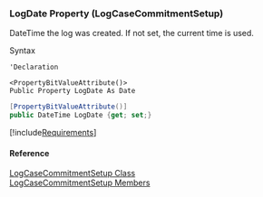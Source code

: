 ﻿### LogDate Property (LogCaseCommitmentSetup)

DateTime the log was created. If not set, the current time is used.

Syntax

```vbnet
'Declaration

<PropertyBitValueAttribute()>
Public Property LogDate As Date
```

```csharp
[PropertyBitValueAttribute()]
public DateTime LogDate {get; set;}
```

[!include[Requirements](../partials/requirements.md)]

#### Reference

[LogCaseCommitmentSetup Class](FChoice.Toolkits.Clarify~FChoice.Toolkits.Clarify.Support.LogCaseCommitmentSetup.md)  
[LogCaseCommitmentSetup Members](FChoice.Toolkits.Clarify~FChoice.Toolkits.Clarify.Support.LogCaseCommitmentSetup_members.md)